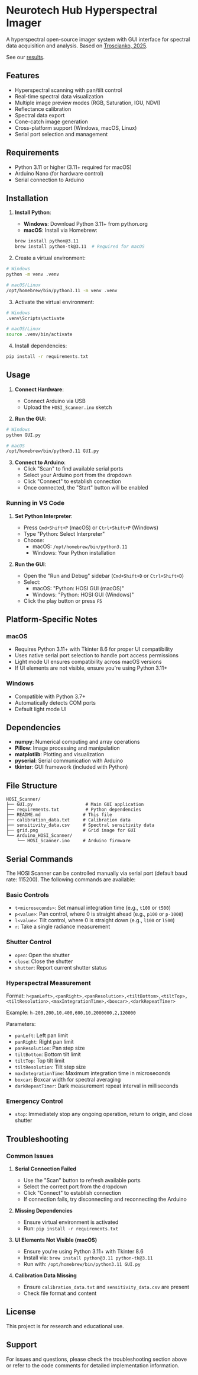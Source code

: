 # Neurotech Hub Hyperspectral Imager

A hyperspectral open-source imager system with GUI interface for spectral data acquisition and analysis. Based on [Troscianko, 2025](https://bmcbiol.biomedcentral.com/articles/10.1186/s12915-024-02110-w).

See our [results](docs/results.md).

## Features

- Hyperspectral scanning with pan/tilt control
- Real-time spectral data visualization
- Multiple image preview modes (RGB, Saturation, IGU, NDVI)
- Reflectance calibration
- Spectral data export
- Cone-catch image generation
- Cross-platform support (Windows, macOS, Linux)
- Serial port selection and management

## Requirements

- Python 3.11 or higher (3.11+ required for macOS)
- Arduino Nano (for hardware control)
- Serial connection to Arduino

## Installation

1. **Install Python**:
   - **Windows**: Download Python 3.11+ from python.org
   - **macOS**: Install via Homebrew:
   ```bash
   brew install python@3.11
   brew install python-tk@3.11  # Required for macOS
   ```

2. Create a virtual environment:
```bash
# Windows
python -m venv .venv

# macOS/Linux
/opt/homebrew/bin/python3.11 -m venv .venv
```

3. Activate the virtual environment:
```bash
# Windows
.venv\Scripts\activate

# macOS/Linux
source .venv/bin/activate
```

4. Install dependencies:
```bash
pip install -r requirements.txt
```

## Usage

1. **Connect Hardware**: 
   - Connect Arduino via USB
   - Upload the `HOSI_Scanner.ino` sketch

2. **Run the GUI**:
```bash
# Windows
python GUI.py

# macOS
/opt/homebrew/bin/python3.11 GUI.py
```

3. **Connect to Arduino**:
   - Click "Scan" to find available serial ports
   - Select your Arduino port from the dropdown
   - Click "Connect" to establish connection
   - Once connected, the "Start" button will be enabled

### Running in VS Code

1. **Set Python Interpreter**:
   - Press `Cmd+Shift+P` (macOS) or `Ctrl+Shift+P` (Windows)
   - Type "Python: Select Interpreter"
   - Choose:
     - macOS: `/opt/homebrew/bin/python3.11`
     - Windows: Your Python installation

2. **Run the GUI**:
   - Open the "Run and Debug" sidebar (`Cmd+Shift+D` or `Ctrl+Shift+D`)
   - Select:
     - macOS: "Python: HOSI GUI (macOS)"
     - Windows: "Python: HOSI GUI (Windows)"
   - Click the play button or press `F5`

## Platform-Specific Notes

### macOS
- Requires Python 3.11+ with Tkinter 8.6 for proper UI compatibility
- Uses native serial port selection to handle port access permissions
- Light mode UI ensures compatibility across macOS versions
- If UI elements are not visible, ensure you're using Python 3.11+

### Windows
- Compatible with Python 3.7+
- Automatically detects COM ports
- Default light mode UI

## Dependencies

- **numpy**: Numerical computing and array operations
- **Pillow**: Image processing and manipulation
- **matplotlib**: Plotting and visualization
- **pyserial**: Serial communication with Arduino
- **tkinter**: GUI framework (included with Python)

## File Structure

```
HOSI_Scanner/
├── GUI.py                    # Main GUI application
├── requirements.txt          # Python dependencies
├── README.md                # This file
├── calibration_data.txt     # Calibration data
├── sensitivity_data.csv     # Spectral sensitivity data
├── grid.png                 # Grid image for GUI
└── Arduino_HOSI_Scanner/
    └── HOSI_Scanner.ino     # Arduino firmware
```

## Serial Commands

The HOSI Scanner can be controlled manually via serial port (default baud rate: 115200). The following commands are available:

### Basic Controls

- `t<microseconds>`: Set manual integration time (e.g., `t100` or `t500`)
- `p<value>`: Pan control, where 0 is straight ahead (e.g., `p100` or `p-1000`)
- `l<value>`: Tilt control, where 0 is straight down (e.g., `l100` or `l500`)
- `r`: Take a single radiance measurement

### Shutter Control

- `open`: Open the shutter
- `close`: Close the shutter
- `shutter`: Report current shutter status

### Hyperspectral Measurement

Format: `h<panLeft>,<panRight>,<panResolution>,<tiltBottom>,<tiltTop>,<tiltResolution>,<maxIntegrationTime>,<boxcar>,<darkRepeatTimer>`

Example: `h-200,200,10,400,600,10,2000000,2,120000`

Parameters:
- `panLeft`: Left pan limit
- `panRight`: Right pan limit
- `panResolution`: Pan step size
- `tiltBottom`: Bottom tilt limit
- `tiltTop`: Top tilt limit
- `tiltResolution`: Tilt step size
- `maxIntegrationTime`: Maximum integration time in microseconds
- `boxcar`: Boxcar width for spectral averaging
- `darkRepeatTimer`: Dark measurement repeat interval in milliseconds

### Emergency Control

- `stop`: Immediately stop any ongoing operation, return to origin, and close shutter

## Troubleshooting

### Common Issues

1. **Serial Connection Failed**
   - Use the "Scan" button to refresh available ports
   - Select the correct port from the dropdown
   - Click "Connect" to establish connection
   - If connection fails, try disconnecting and reconnecting the Arduino

2. **Missing Dependencies**
   - Ensure virtual environment is activated
   - Run: `pip install -r requirements.txt`

3. **UI Elements Not Visible (macOS)**
   - Ensure you're using Python 3.11+ with Tkinter 8.6
   - Install via: `brew install python@3.11 python-tk@3.11`
   - Run with: `/opt/homebrew/bin/python3.11 GUI.py`

4. **Calibration Data Missing**
   - Ensure `calibration_data.txt` and `sensitivity_data.csv` are present
   - Check file format and content

## License

This project is for research and educational use.

## Support

For issues and questions, please check the troubleshooting section above or refer to the code comments for detailed implementation information. 